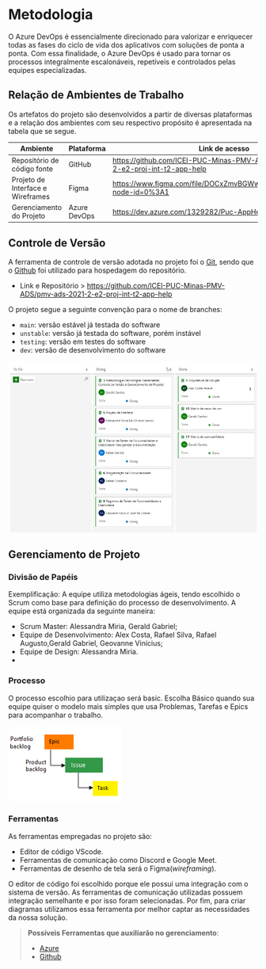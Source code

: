 
# Metodologia

O Azure DevOps é essencialmente direcionado para valorizar e enriquecer todas as fases do ciclo de vida dos aplicativos com soluções de ponta a ponta. Com essa finalidade, o Azure DevOps é usado para tornar os processos integralmente escalonáveis, repetíveis e controlados pelas equipes especializadas.

## Relação de Ambientes de Trabalho

Os artefatos do projeto são desenvolvidos a partir de diversas plataformas e a relação dos ambientes com seu respectivo propósito é apresentada na tabela que se segue. 

|Ambiente|Plataforma|Link de acesso|
|--------------------|-----------|----------------------------------------|
|Repositório de código fonte| GitHub|https://github.com/ICEI-PUC-Minas-PMV-ADS/pmv-ads-2021-2-e2-proj-int-t2-app-help|
|Projeto de Interface e Wireframes|Figma|https://www.figma.com/file/DOCxZmvBGWwBiDFcS1EELF/Untitled?node-id=0%3A1|
|Gerenciamento do Projeto|Azure DevOps|https://dev.azure.com/1329282/Puc-AppHelp|

## Controle de Versão

A ferramenta de controle de versão adotada no projeto foi o
[Git](https://git-scm.com/), sendo que o [Github](https://github.com)
foi utilizado para hospedagem do repositório.
 * Link e Repositório > https://github.com/ICEI-PUC-Minas-PMV-ADS/pmv-ads-2021-2-e2-proj-int-t2-app-help

O projeto segue a seguinte convenção para o nome de branches:

- `main`: versão estável já testada do software
- `unstable`: versão já testada do software, porém instável
- `testing`: versão em testes do software
- `dev`: versão de desenvolvimento do software

![Azure](img/Azure.jpeg) 

## Gerenciamento de Projeto

### Divisão de Papéis

Exemplificação: A equipe utiliza metodologias ágeis, tendo escolhido o Scrum como base para definição do processo de desenvolvimento. A equipe está organizada da seguinte maneira:
- Scrum Master: Alessandra Miria, Gerald Gabriel;
- Equipe de Desenvolvimento: Alex Costa, Rafael Silva, Rafael Augusto,Gerald Gabriel, Geovanne Vinícius;
- Equipe de Design: Alessandra Miria.
- 
### Processo

O processo escolhio para utilizaçao será basic. Escolha Básico quando sua equipe quiser o modelo mais simples que usa Problemas, Tarefas e Epics para acompanhar o trabalho. 
 
![Azure](img/Basic.png)


### Ferramentas

As ferramentas empregadas no projeto são:

- Editor de código VScode.
- Ferramentas de comunicação como Discord e Google Meet.
- Ferramentas de desenho de tela será o Figma(_wireframing_).

O editor de código foi escolhido porque ele possui uma integração com o sistema de versão. As ferramentas de comunicação utilizadas possuem integração semelhante e por isso foram selecionadas. Por fim, para criar diagramas utilizamos essa ferramenta por melhor captar as necessidades da nossa solução.

> **Possíveis Ferramentas que auxiliarão no gerenciamento**: 
> - [Azure](https://azure.microsoft.com/)
> - [Github](https://github.com/)
